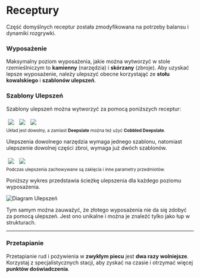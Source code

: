 <style>
.upgrade-recipes {
    max-width: 30% !important;
    padding: 5px;
    max-height: 171px
}

.smithing-recipes {
    max-width: 45% !important;
    padding: 5px;
}
</style>

<!-- PAGE BEGINS HERE -->

# **Receptury**
Część domyślnych receptur została zmodyfikowana na potrzeby balansu i dynamiki rozgrywki.

### Wyposażenie
Maksymalny poziom wyposażenia, jakie można wytworzyć w stole rzemieślniczym to **kamienny** (narzędzia) i **skórzany** (zbroje). Aby uzyskać lepsze wyposażenie, należy ulepszyć obecne korzystająć ze **stołu kowalskiego** i **szablonów ulepszeń**.

### Szablony Ulepszeń
Szablony ulepszeń można wytworzyć za pomocą poniższych receptur:

<div>
    <img class="upgrade-recipes" src="assets/img/iron_upgrade_recipe.png" data-no-zoom>
    <img class="upgrade-recipes" src="assets/img/diamond_upgrade_recipe.png" data-no-zoom>
    <img class="upgrade-recipes" src="assets/img/netherite_upgrade_recipe.png"data-no-zoom>
</div>
<sup>Układ jest dowolny, a zamiast <strong>Deepslate</strong> można też użyć <strong>Cobbled Deepslate</strong>.</sup>

Ulepszenia dowolnego narzędzia wymaga jednego szablonu, natomiast ulepszenie dowolnej części zbroi, wymaga już dwóch szablonów.

<div>
    <img class="smithing-recipes" src="assets/img/tool_upgrade.png" data-no-zoom>
    <img class="smithing-recipes" src="assets/img/armor_upgrade.png" data-no-zoom>
</div>
<sup>Podczas ulepszenia zachowywane są zaklęcia i inne parametry przedmiotów.</sup>

Poniższy wykres przedstawia ścieżkę ulepszenia dla każdego poziomu wyposażenia.

![Diagram Ulepszeń](assets/img/upgrade_diagram2.png ":no-zoom")

Tym samym można zauważyć, że złotego wyposażenia nie da się zdobyć za pomocą ulepszeń. Jest ono unikalne i można je znaleźć tylko jako łup w strukturach.

<hr>

### Przetapianie
Przetapianie rud i pożywienia w **zwykłym piecu** jest **dwa razy wolniejsze**. Korzystaj z specjalistycznych stacji, aby zyskać na czasie i otrzymać więcej **punktów doświadczenia**.